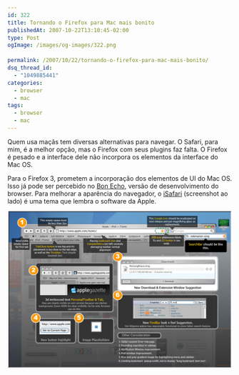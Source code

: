 ```yaml
---
id: 322
title: Tornando o Firefox para Mac mais bonito
publishedAt: 2007-10-22T13:10:45-02:00
type: Post
ogImage: /images/og-images/322.png

permalink: /2007/10/22/tornando-o-firefox-para-mac-mais-bonito/
dsq_thread_id:
  - "1049885441"
categories:
  - browser
  - mac
tags:
  - browser
  - mac
---
```

Quem usa maçãs tem diversas alternativas para navegar. O Safari, para mim, é a melhor opção, mas o Firefox com seus plugins faz falta. O Firefox é pesado e a interface dele não incorpora os elementos da interface do Mac OS.

Para o Firefox 3, prometem a incorporação dos elementos de UI do Mac OS. Isso já pode ser percebido no [Bon Echo](http://www.mozilla.org/projects/bonecho/releases/2.0a1.html), versão de desenvolvimento do browser. Para melhorar a aparência do navegador, o [iSafari](https://addons.mozilla.org/en-US/firefox/addon/4927) (screenshot ao lado) é uma tema que lembra o software da Apple.

<center>
  <a href='/wp-content/uploads/2007/10/isafaridq6.png' title='isafaridq6.png'><img src='/wp-content/uploads/2007/10/isafaridq6.png' alt='The iSafari, para Firefox' class='foto'  width="500" /></a>
</center>

